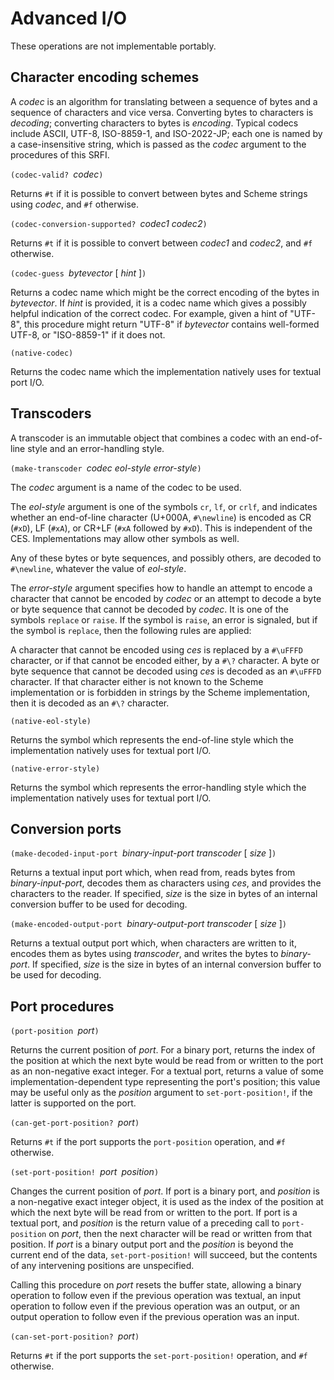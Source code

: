 # Advanced I/O

These operations are not implementable portably.

## Character encoding schemes

A *codec* is an algorithm for translating between a sequence of bytes
and a sequence of characters and vice versa.
Converting bytes to characters is *decoding*; converting characters to bytes is *encoding*.
Typical codecs include ASCII, UTF-8, ISO-8859-1, and ISO-2022-JP;
each one is named by a case-insensitive string, which is passed as the *codec* argument
to the procedures of this SRFI.

`(codec-valid? `*codec*`)`

Returns `#t` if it is possible to convert between bytes and Scheme strings using *codec*,
and `#f` otherwise.

`(codec-conversion-supported? `*codec1 codec2*`)`

Returns `#t` if it is possible to convert between *codec1* and *codec2*, and `#f` otherwise.

`(codec-guess `*bytevector* [ *hint* ]`)`

Returns a codec name which might be the correct encoding of the bytes in *bytevector*.
If *hint* is provided, it is a codec name
which gives a possibly helpful indication of the correct codec.
For example, given a hint of "UTF-8",
this procedure might return "UTF-8" if *bytevector* contains well-formed UTF-8,
or "ISO-8859-1" if it does not.

`(native-codec)`

Returns the codec name which the implementation natively uses for textual port I/O.

## Transcoders

A transcoder is an immutable object that combines a codec with an end-of-line style and an error-handling style.

`(make-transcoder `*codec eol-style error-style*`)`

The *codec* argument is a name of the codec to be used.

The *eol-style* argument is one of the symbols `cr`, `lf`, or `crlf`,
and indicates whether an end-of-line character (U+000A, `#\newline`) is encoded
as CR (`#xD`), LF (`#xA`), or CR+LF (`#xA` followed by `#xD`).
This is independent of the CES.
Implementations may allow other symbols as well.

Any of these bytes or byte sequences, and possibly others, are decoded to `#\newline`,
whatever the value of *eol-style*.

The *error-style* argument specifies how to handle an attempt to encode a character
that cannot be encoded by *codec* or an attempt to decode a byte or byte sequence
that cannot be decoded by *codec*.
It is one of the symbols `replace` or `raise`.
If the symbol is `raise`, an error is signaled,
but if the symbol is `replace`, then the following rules are applied:

A character that cannot be encoded using *ces* is replaced by a `#\uFFFD` character,
or if that cannot be encoded either, by a `#\?` character.
A byte or byte sequence that cannot be decoded using *ces* is decoded as an `#\uFFFD` character.
If that character either is not known to the Scheme implementation
or is forbidden in strings by the Scheme implementation, then it is decoded as an `#\?` character.

`(native-eol-style)`

Returns the symbol which represents the end-of-line style
which the implementation natively uses for textual port I/O.

`(native-error-style)`

Returns the symbol which represents the error-handling style
which the implementation natively uses for textual port I/O.

## Conversion ports

`(make-decoded-input-port `*binary-input-port transcoder* [ *size* ]`)`

Returns a textual input port which, when read from, reads bytes from *binary-input-port*,
decodes them as characters using *ces*, and provides the characters to the reader.
If specified, *size* is the size in bytes of an internal conversion buffer
to be used for decoding.

`(make-encoded-output-port `*binary-output-port transcoder* [ *size* ]`)`

Returns a textual output port which, when characters are written to it,
encodes them as bytes using *transcoder*, and writes the bytes to *binary-port*.
If specified, *size* is the size in bytes of an internal conversion buffer
to be used for decoding.

## Port procedures

`(port-position `*port*`)`

Returns the current position of *port*.
For a binary port, returns the index of the position at which the next byte
would be read from or written to the port as an non-negative exact integer.
For a textual port, returns a value of some implementation-dependent type
representing the port's position;
this value may be useful only as the *position* argument to
`set-port-position!`, if the latter is supported on the port.

`(can-get-port-position? `*port*`)`

Returns `#t` if the port supports the `port-position` operation, and `#f` otherwise.

`(set-port-position! `*port*` `*position*`)`

Changes the current position of *port*.
If port is a binary port, and *position* is a non-negative exact integer object,
it is used as the index of the position at which the next byte will be read from or written to the port.
If port is a textual port, and *position* is the return value of a preceding call to `port-position` on *port*,
then the next character will be read or written from that position.
If *port* is a binary output port and the *position* is beyond the current end of the data,
`set-port-position!` will succeed, but the contents of any intervening positions are unspecified.

Calling this procedure on *port* resets the buffer state,
allowing a binary operation to follow even if the previous operation was textual,
an input operation to follow even if the previous operation was an output,
or an output operation to follow even if the previous operation was an input.

`(can-set-port-position? `*port*`)`

Returns `#t` if the port supports the `set-port-position!` operation, and `#f` otherwise.

